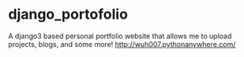 # django_portofolio
A django3 based personal portfolio website that allows me to upload projects, blogs, and some more!
http://wuh007.pythonanywhere.com/
